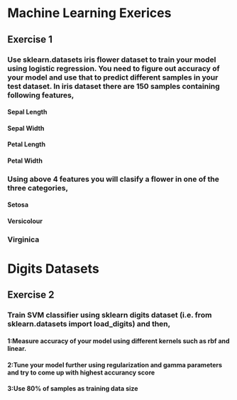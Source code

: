 # Machine Learning Exerices
## Exercise 1

### Use sklearn.datasets iris flower dataset to train your model using logistic regression. You need to figure out accuracy of your model and use that to predict different samples in your test dataset. In iris dataset there are 150 samples containing following features,

#### Sepal Length
#### Sepal Width
#### Petal Length
#### Petal Width
### Using above 4 features you will clasify a flower in one of the three categories,

#### Setosa
#### Versicolour
### Virginica
# Digits Datasets 
## Exercise 2

### Train SVM classifier using sklearn digits dataset (i.e. from sklearn.datasets import load_digits) and then,

#### 1:Measure accuracy of your model using different kernels such as rbf and linear.
#### 2:Tune your model further using regularization and gamma parameters and try to come up with highest accurancy score
#### 3:Use 80% of samples as training data size
